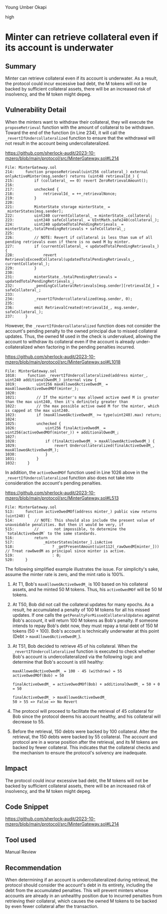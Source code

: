 Young Umber Okapi

high

# Minter can retrieve collateral even if its account is underwater

## Summary

Minter can retrieve collateral even if its account is underwater. As a result, the protocol could incur excessive bad debt, the M tokens will not be backed by sufficient collateral assets, there will be an increased risk of insolvency, and the M token might depeg.

## Vulnerability Detail

When the minters want to withdraw their collateral, they will execute the `proposeRetrieval` function with the amount of collateral to be withdrawn. Toward the end of the function (in Line 234), it will call the `_revertIfUndercollateralized` function to ensure that the withdrawal will not result in the account being undercollateralized.

https://github.com/sherlock-audit/2023-10-mzero/blob/main/protocol/src/MinterGateway.sol#L214

```solidity
File: MinterGateway.sol
214:     function proposeRetrieval(uint256 collateral_) external onlyActiveMinter(msg.sender) returns (uint48 retrievalId_) {
215:         if (collateral_ == 0) revert ZeroRetrievalAmount();
216: 
217:         unchecked {
218:             retrievalId_ = ++_retrievalNonce;
219:         }
220: 
221:         MinterState storage minterState_ = _minterStates[msg.sender];
222:         uint240 currentCollateral_ = minterState_.collateral;
223:         uint240 safeCollateral_ = UIntMath.safe240(collateral_);
224:         uint240 updatedTotalPendingRetrievals_ = minterState_.totalPendingRetrievals + safeCollateral_;
225: 
226:         // NOTE: Revert if collateral is less than sum of all pending retrievals even if there is no owed M by minter.
227:         if (currentCollateral_ < updatedTotalPendingRetrievals_) {
228:             revert RetrievalsExceedCollateral(updatedTotalPendingRetrievals_, currentCollateral_);
229:         }
230: 
231:         minterState_.totalPendingRetrievals = updatedTotalPendingRetrievals_;
232:         _pendingCollateralRetrievals[msg.sender][retrievalId_] = safeCollateral_;
233: 
234:         _revertIfUndercollateralized(msg.sender, 0);
235: 
236:         emit RetrievalCreated(retrievalId_, msg.sender, safeCollateral_);
237:     }
```

However, the `_revertIfUndercollateralized` function does not consider the account's pending penalty to the owned principal due to missed collateral updates. Thus, the owned M used in the check is undervalued, allowing the account to withdraw its collateral even if the account is already under-collateralized when factoring in the pending penalties incurred.

https://github.com/sherlock-audit/2023-10-mzero/blob/main/protocol/src/MinterGateway.sol#L1018

```solidity
File: MinterGateway.sol
1018:     function _revertIfUndercollateralized(address minter_, uint240 additionalOwedM_) internal view {
1019:         uint256 maxAllowedActiveOwedM_ = maxAllowedActiveOwedMOf(minter_);
1020: 
1021:         // If the minter's max allowed active owed M is greater than the max uint240, then it's definitely greater than
1022:         // the max possible active owed M for the minter, which is capped at the max uint240.
1023:         if (maxAllowedActiveOwedM_ >= type(uint240).max) return;
1024: 
1025:         unchecked {
1026:             uint256 finalActiveOwedM_ = uint256(activeOwedMOf(minter_)) + additionalOwedM_;
1027: 
1028:             if (finalActiveOwedM_ > maxAllowedActiveOwedM_) {
1029:                 revert Undercollateralized(finalActiveOwedM_, maxAllowedActiveOwedM_);
1030:             }
1031:         }
1032:     }
```

In addition, the `activeOwedMOf` function used in Line 1026 above in the `_revertIfUndercollateralized` function also does not take into consideration the account's pending penalties.

https://github.com/sherlock-audit/2023-10-mzero/blob/main/protocol/src/MinterGateway.sol#L513

```solidity
File: MinterGateway.sol
513:     function activeOwedMOf(address minter_) public view returns (uint240) {
514:         // NOTE: This should also include the present value of unavoidable penalities. But then it would be very, if
515:         //       not impossible, to determine the `totalActiveOwedM` to the same standards.
516:         return
517:             _minterStates[minter_].isActive
518:                 ? _getPresentAmount(uint112(_rawOwedM[minter_])) // Treat rawOwedM as principal since minter is active.
519:                 : 0;
520:     }
```

The following simplified example illustrates the issue. For simplicity's sake, assume the minter rate is zero, and the mint ratio is 100%.

1. At T1, Bob's `maxAllowedActiveOwedM_` is 100 based on his collateral assets, and he minted 50 M tokens. Thus, his `activeOwedMOf` will be 50 M tokens.

2. At T50, Bob did not call the collateral updates for many epochs. As a result, he accumulated a penalty of 100 M tokens for all his missed updates. If one calls the `getPenaltyForMissedCollateralUpdates` against Bob's account, it will return 100 M tokens as Bob's penalty. If someone intends to repay Bob's debt now, they must repay a total debt of 150 M tokens (50 + 100). Bob's account is technically underwater at this point (Debt > `maxAllowedActiveOwedM_`).

3. At T51, Bob decided to retrieve 45 of his collateral. When the `_revertIfUndercollateralized` function is executed to check whether Bob's account is undercollateralized via the following logic and determine that Bob's account is still healthy:

   ```solidity
   maxAllowedActiveOwedM_ = 100 - 45 (withdraw) = 55
   activeOwedMOf(Bob) = 50
   
   finalActiveOwedM_ = activeOwedMOf(Bob) + additionalOwedM_ = 50 + 0 = 50
   
   finalActiveOwedM_ > maxAllowedActiveOwedM_
   50 > 55 => False => No Revert
   ```

4. The protocol will proceed to facilitate the retrieval of 45 collateral for Bob since the protocol deems his account healthy, and his collateral will decrease to 55. 

5. Before the retrieval, 150 debts were backed by 100 collateral. After the retrieval, the 150 debts were backed by 55 collateral. The account and protocol are in a worse position after the retrieval, and its M tokens are backed by fewer collateral. This indicates that the collateral checks and the mechanism to ensure the protocol's solvency are inadequate.

## Impact

The protocol could incur excessive bad debt, the M tokens will not be backed by sufficient collateral assets, there will be an increased risk of insolvency, and the M token might depeg.

## Code Snippet

https://github.com/sherlock-audit/2023-10-mzero/blob/main/protocol/src/MinterGateway.sol#L214

## Tool used

Manual Review

## Recommendation

When determining if an account is undercollateralized during retrieval, the protocol should consider the account's debt in its entirety, including the debt from the accumulated penalties. This will prevent minters whose accounts are already in an unhealthy position due to incurred penalties from retrieving their collateral, which causes the owned M tokens to be backed by even fewer collateral after the transaction.